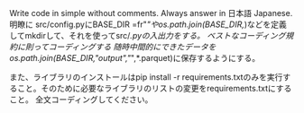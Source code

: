 Write code in simple without comments.
Always answer in 日本語 Japanese.
明瞭に
src/config.pyにBASE_DIR =fr"*"やos.path.join(BASE_DIR,*)などを定義してmkdirして、それを使ってsrc/*.pyの入出力をする。
ベストなコーディング規約に則ってコーディングする
随時中間的にできたデータをos.path.join(BASE_DIR,"output","*",*.parquet)に保存するようにする。

また、ライブラリのインストールはpip install -r requirements.txtのみを実行すること。そのために必要なライブラリのリストの変更をrequirements.txtにすること。
全文コーディングしてください。